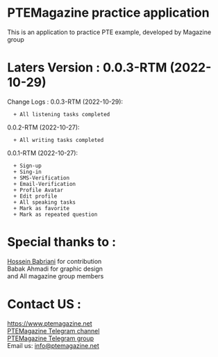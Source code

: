 # PTEMagazine practice application
This is an application to practice PTE example, developed by Magazine group  
# Laters Version : 0.0.3-RTM  (2022-10-29)  
Change Logs :
  0.0.3-RTM (2022-10-29):    
	
      + All listening tasks completed            

  0.0.2-RTM (2022-10-27):    
	
      + All writing tasks completed            
  
  0.0.1-RTM (2022-10-27):    
	
      + Sign-up            
      + Sing-in            
      + SMS-Verification            
      + Email-Verification            
      + Profile Avatar           
      + Edit profile            
      + All speaking tasks            
      + Mark as favorite            
      + Mark as repeated question  
# Special thanks to :
[Hossein Babriani](https://github.com/HosseinBabriani)  for contribution  
Babak Ahmadi for graphic design  
and All magazine group members
	
# Contact US :
https://www.ptemagazine.net  
[PTEMagazine Telegram channel](https://t.me/PTEmagazine)  
[PTEMagazine Telegram group](https://t.me/PTEmag)  
Email us: info@ptemagazine.net
